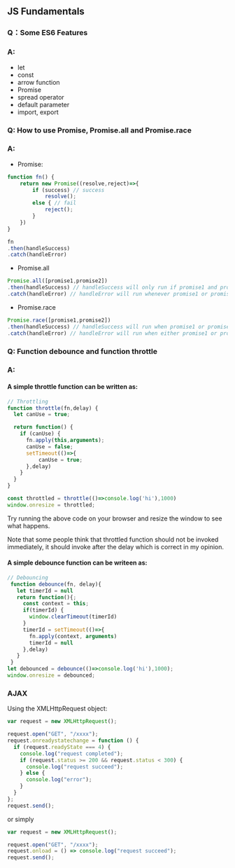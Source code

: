 ## JS Fundamentals

### Q：Some ES6 Features

### A:

- let
- const
- arrow function
- Promise
- spread operator
- default parameter
- import, export

### Q: How to use Promise, Promise.all and Promise.race

### A:

- Promise:

```JavaScript
function fn() {
    return new Promise((resolve,reject)=>{
        if (success) // success
            resolve();
        else { // fail
            reject();
        }
    })
}

fn
.then(handleSuccess)
.catch(handleError)
```

- Promise.all

```JavaScript
Promise.all([promise1,promise2])
.then(handleSuccess) // handleSuccess will only run if promise1 and promise2 both resolve
.catch(handleError) // handleError will run whenever promise1 or promise2 rejects
```

- Promise.race

```JavaScript
Promise.race([promise1,promise2])
.then(handleSuccess) // handleSuccess will run when promise1 or promise2 resolves
.catch(handleError) // handleError will run when either promise1 or promise2 rejects
```

### Q: Function debounce and function throttle

### A:

#### A simple throttle function can be written as:

```JavaScript
// Throttling
function throttle(fn,delay) {
  let canUse = true;

  return function() {
    if (canUse) {
      fn.apply(this,arguments);
      canUse = false;
      setTimeout(()=>{
          canUse = true;
      },delay)
    }
  }
}

const throttled = throttle(()=>console.log('hi'),1000)
window.onresize = throttled;
```

Try running the above code on your browser and resize the window to see what happens.

Note that some people think that throttled function should not be invoked immediately, it should invoke after the delay which is correct in my opinion.

#### A simple debounce function can be writeen as:

```JavaScript
// Debouncing
 function debounce(fn, delay){
   let timerId = null
   return function(){;
     const context = this;
     if(timerId) {
       window.clearTimeout(timerId)
     }
     timerId = setTimeout(()=>{
       fn.apply(context, arguments)
       timerId = null
     },delay)
   }
 }
let debounced = debounce(()=>console.log('hi'),1000);
window.onresize = debounced;
```

### AJAX

Using the XMLHttpRequest object:

```js
var request = new XMLHttpRequest();

request.open("GET", "/xxxx");
request.onreadystatechange = function () {
  if (request.readyState === 4) {
    console.log("request completed");
    if (request.status >= 200 && request.status < 300) {
      console.log("request succeed");
    } else {
      console.log("error");
    }
  }
};
request.send();
```

or simply

```js
var request = new XMLHttpRequest();

request.open("GET", "/xxxx");
request.onload = () => console.log("request succeed");
request.send();
```
